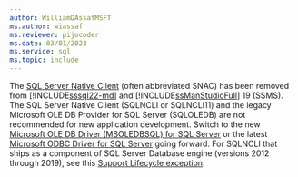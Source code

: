 ```yaml
---
author: WilliamDAssafMSFT
ms.author: wiassaf
ms.reviewer: pijocoder
ms.date: 03/01/2023
ms.service: sql
ms.topic: include
---
```

The [SQL Server Native Client](../relational-databases/native-client/sql-server-native-client.md) (often abbreviated SNAC) has been removed from [!INCLUDE[sssql22-md](sssql22-md.md)] and [!INCLUDE[ssManStudioFull](ssmanstudiofull-md.md)] 19 (SSMS). The SQL Server Native Client (SQLNCLI or SQLNCLI11) and the legacy Microsoft OLE DB Provider for SQL Server (SQLOLEDB) are not recommended for new application development. Switch to the new [Microsoft OLE DB Driver (MSOLEDBSQL) for SQL Server](../connect/oledb/oledb-driver-for-sql-server.md) or the latest [Microsoft ODBC Driver for SQL Server](../connect/odbc/microsoft-odbc-driver-for-sql-server.md) going forward. For SQLNCLI that ships as a component of SQL Server Database engine (versions 2012 through 2019), see this [Support Lifecycle exception](../relational-databases/native-client/applications/support-policies-for-sql-server-native-client.md#support-lifecycle-exception). 